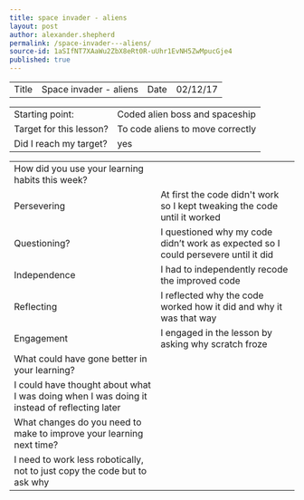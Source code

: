 ```yaml
---
title: space invader - aliens
layout: post
author: alexander.shepherd
permalink: /space-invader---aliens/
source-id: 1aSIfNT7XAaWu2ZbX8eRt0R-uUhr1EvNH5ZwMpucGje4
published: true
---
```

<table>
  <tr>
    <td>Title</td>
    <td>Space invader - aliens</td>
    <td>Date</td>
    <td>02/12/17</td>
  </tr>
</table>


<table>
  <tr>
    <td>Starting point:</td>
    <td>Coded alien boss and spaceship</td>
  </tr>
  <tr>
    <td>Target for this lesson?</td>
    <td>To code aliens to move correctly</td>
  </tr>
  <tr>
    <td>Did I reach my target? </td>
    <td>yes</td>
  </tr>
</table>


<table>
  <tr>
    <td>How did you use your learning habits this week?</td>
    <td></td>
  </tr>
  <tr>
    <td>Persevering</td>
    <td>At first the code didn't work so I kept tweaking the code until it worked</td>
  </tr>
  <tr>
    <td>Questioning?</td>
    <td>I questioned why my code didn’t work as expected so I could persevere until it did</td>
  </tr>
  <tr>
    <td>Independence</td>
    <td>I had to independently recode the improved code  </td>
  </tr>
  <tr>
    <td>Reflecting</td>
    <td>I reflected why the code worked how it did and why it was that way</td>
  </tr>
  <tr>
    <td>Engagement</td>
    <td>I engaged in the lesson by asking why scratch froze</td>
  </tr>
  <tr>
    <td>What could have gone better in your learning?</td>
    <td></td>
  </tr>
  <tr>
    <td>I could have thought about what I was doing when I was doing it instead of reflecting later</td>
    <td></td>
  </tr>
  <tr>
    <td>What changes do you need to make to improve your learning next time?</td>
    <td></td>
  </tr>
  <tr>
    <td>I need to work less robotically, not to just copy the code but to ask why </td>
    <td></td>
  </tr>
</table>


